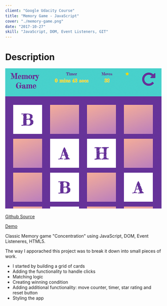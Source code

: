 ```yaml
---
client: "Google Udacity Course"
title: "Memory Game - JavaScript"
cover: "./memory-game.png"
date: "2017-10-27"
skill: "JavaScript, DOM, Event Listeners, GIT"
---
```

# Description
<img src="memory-game.png">

[Github Source](https://github.com/northantsvintage/fend-project-memory-game/)

[Demo](https://northantsvintage.github.io/fend-project-memory-game/)

Classic Memory game "Concentration" using JavaScript, DOM, Event Listeneres, HTML5.

The way I apporached this project was to break it down into small pieces of work.
- I started by building a grid of cards
- Adding the functionality to handle clicks
- Matching logic
- Creating winning condition
- Adding additional functionality: move counter, timer, star rating and reset button
- Styling the app